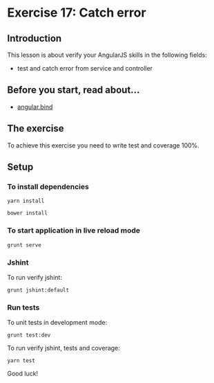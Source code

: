 # Exercise 17: Catch error

## Introduction
This lesson is about verify your AngularJS skills in the following fields:

* test and catch error from service and controller

## Before you start, read about...
* [angular.bind](https://docs.angularjs.org/api/ng/function/angular.bind)

## The exercise
To achieve this exercise you need to write test and coverage 100%.

## Setup
### To install dependencies 

    yarn install

    bower install

### To start application in live reload mode

    grunt serve
    
### Jshint
To run verify jshint:
    
    grunt jshint:default

### Run tests

To unit tests in development mode:
    
    grunt test:dev
    
To run verify jshint, tests and coverage:

    yarn test

Good luck!
